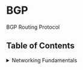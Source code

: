 # BGP
BGP Routing Protocol

## Table of Contents
<details>
<summary>Networking Fundamentals</summary>

- [BGP Path Attributes](docs/networking-fundamentals/bgp-path-attributes.md)
- - [BGP Path Attributes](docs/networking-fundamentals/bgp-path-attributes.md)

